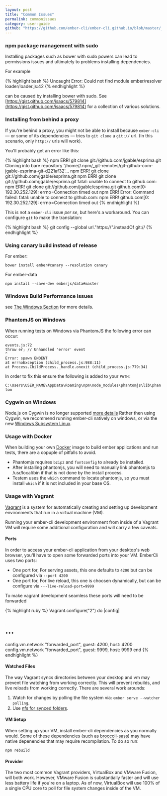 ```yaml
---
layout: post
title: "Common Issues"
permalink: commonissues
category: user-guide
github: "https://github.com/ember-cli/ember-cli.github.io/blob/master/_posts/2013-04-03-common-issues.md"
---
```


### npm package management with sudo

Installing packages such as bower with sudo powers can lead to permissions
issues and ultimately to problems installing dependencies.

For example

{% highlight bash %}
Uncaught Error: Could not find module ember/resolver loader/loader.js:42
{% endhighlight %}

can be caused by installing bower with sudo. See
[https://gist.github.com/isaacs/579814](https://gist.github.com/isaacs/579814)
for a collection of various solutions.

### Installing from behind a proxy

If you're behind a proxy, you might not be able to install because `ember-cli`
&mdash; or some of its dependencies &mdash; tries to `git clone` a `git://`
url. (In this scenario, only `http://` urls will work).

You'll probably get an error like this:

{% highlight bash %}
npm ERR! git clone git://github.com/jgable/esprima.git Cloning into bare repository '/home/<username>/.npm/_git-remotes/git-github-com-jgable-esprima-git-d221af32'...
npm ERR! git clone git://github.com/jgable/esprima.git
npm ERR! git clone git://github.com/jgable/esprima.git fatal: unable to connect to github.com:
npm ERR! git clone git://github.com/jgable/esprima.git github.com[0: 192.30.252.129]: errno=Connection timed out
npm ERR! Error: Command failed: fatal: unable to connect to github.com:
npm ERR! github.com[0: 192.30.252.129]: errno=Connection timed out
{% endhighlight %}

This is not a `ember-cli` issue _per se_, but here's a workaround. You can configure `git` to make the translation:

{% highlight bash %}
git config --global url."https://".insteadOf git://
{% endhighlight %}

### Using canary build instead of release

For ember:

    bower install ember#canary --resolution canary

For ember-data

    npm install --save-dev emberjs/data#master

### Windows Build Performance issues

see [The Windows Section](#windows) for more details.

### PhantomJS on Windows

When running tests on Windows via PhantomJS the following error can occur:

	events.js:72
	throw er; // Unhandled 'error' event
	^
	Error: spawn ENOENT
	at errnoException (child_process.js:988:11)
	at Process.ChildProcess._handle.onexit (child_process.js:779:34)

In order to fix this ensure the following is added to your `PATH`:

`C:\Users\USER_NAME\AppData\Roaming\npm\node_modules\phantomjs\lib\phantom`

### Cygwin on Windows

Node.js on Cygwin is no longer supported [more
details](https://github.com/nodejs/node/wiki/Installation#building-on-cygwin)
Rather then using Cygwin, we recommend running ember-cli natively on windows,
or via the new [Windows Subsystem
Linux](https://msdn.microsoft.com/en-us/commandline/wsl/install_guide).

### Usage with Docker

When building your own [Docker](http://docker.com) image to build ember
applications and run tests, there are a copuple of pitfalls to avoid.
* Phantomjs requires `bzip2` and `fontconfig` to already be installed.
* After installing phantomjs, you will need to manually link phantomjs to
  /usr/local/bin if that is not done by the install process.
* Testem uses the `which` command to locate phantomjs, so you must install
  `which` if it is not included in your base OS.

### Usage with Vagrant

[Vagrant](http://vagrantup.com) is a system for automatically creating and
setting up development environments that run in a virtual machine (VM).

Running your ember-cli development environment from inside of a Vagrant VM will
require some additional configuration and will carry a few caveats.

#### Ports

In order to access your ember-cli application from your desktop's web browser,
you'll have to open some forwarded ports into your VM. EmberCli uses two ports:

* One port for, For serving assets, this one defaults to `4200` but can be configured via `--port 4200`
* One port for, For live reload, this one is choosen dynamically, but can be configure via `---live-reload-port=9999`

To make vagrant development seamless these ports will need to be forwarded

{% highlight ruby %}
Vagrant.configure("2") do |config|
  # ...
  config.vm.network "forwarded_port", guest: 4200, host: 4200
  config.vm.network "forwarded_port", guest: 9999, host: 9999
end
{% endhighlight %}

#### Watched Files

The way Vagrant syncs directories between your desktop and vm may prevent file
watching from working correctly. This will prevent rebuilds, and live reloads
from working correctly. There are several work arounds:

1. Watch for changes by polling the file system via: `ember serve --watcher polling`.
2. Use [nfs for synced folders](https://docs.vagrantup.com/v2/synced-folders/nfs.html).

#### VM Setup

When setting up your VM, install ember-cli dependencies as you normally would.
Some of these dependencies (such as [broccoli-sass](#sass)) may have native
depenencies that may require recompilation. To do so run:

```
npm rebuild
```

#### Provider

The two most common Vagrant providers, VirtualBox and VMware Fusion, will both
work. However, VMware Fusion is substantially faster and will use less battery
life if you're on a laptop. As of now, VirtualBox will use 100% of a single CPU
core to poll for file system changes inside of the VM.
